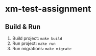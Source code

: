 # xm-test-assignment

## Build & Run
1. Build project: `make build`
1. Run project: `make run`
1. Run migrations: `make migrate`